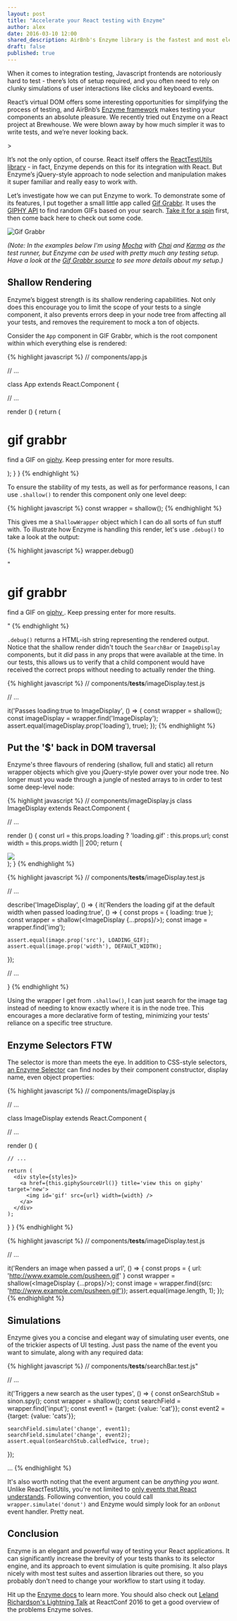 ```yaml
---
layout: post
title: "Accelerate your React testing with Enzyme"
author: alex
date: 2016-03-10 12:00
shared_description: AirBnb's Enzyme library is the fastest and most elegant way to test your React code.
draft: false
published: true
---
```


When it comes to integration testing, Javascript frontends are notoriously hard to test - there’s lots of setup required, and you often need to rely on clunky simulations of user interactions like clicks and keyboard events.

React’s virtual DOM offers some interesting opportunities for simplifying the process of testing, and AirBnb’s [Enzyme framework](https://github.com/airbnb/enzyme) makes testing your components an absolute pleasure. We recently tried out Enzyme on a React project at Brewhouse. We were blown away by how much simpler it was to write tests, and we’re never looking back.

<!-- break -->>

It’s not the only option, of course. React itself offers the [ReactTestUtils library](https://facebook.github.io/react/docs/test-utils.html) - in fact, Enzyme depends on this for its integration with React. But Enzyme’s jQuery-style approach to node selection and manipulation makes it super familiar and really easy to work with.

Let’s investigate how we can put Enzyme to work. To demonstrate some of its features, I put together a small little app called [Gif Grabbr](https://gif-grabbr.herokuapp.com/). It uses the [GIPHY API](https://github.com/Giphy/GiphyAPI) to find random GIFs based on your search. [Take it for a spin](https://gif-grabbr.herokuapp.com/) first, then come back here to check out some code.

![Gif Grabbr](/images/posts/2016/gif-grabbr-demo.gif)

_(Note: In the examples below I'm using [Mocha](https://mochajs.org/) with [Chai](http://chaijs.com/) and [Karma](https://karma-runner.github.io/) as the test runner, but Enzyme can be used with pretty much any testing setup. Have a look at the [Gif Grabbr source](https://github.com/alextaylor000/gif-grabbr) to see more details about my setup.)_

## Shallow Rendering
Enzyme’s biggest strength is its shallow rendering capabilities. Not only does this encourage you to limit the scope of your tests to a single component, it also prevents errors deep in your node tree from affecting all your tests, and removes the requirement to mock a ton of objects.

Consider the `App` component in GIF Grabbr, which is the root component within which everything else is rendered:

{% highlight javascript %}
// components/app.js

// ...

class App extends React.Component {

  // ...

  render () {
    return (
      <div style={styles}>
        <h1>gif grabbr</h1>
        <p>find a GIF on <a href='http://giphy.com'>giphy</a>. Keep pressing enter for more results.</p>
        <div>
          <SearchBar onSearch={this.handleSearch}/>
        </div>
        <ImageDisplay
          loading={this.state.loading}
          url={this.state.gif.url}
          width={this.state.gif.width}
          sourceUrl={this.state.gif.sourceUrl}
          />
      </div>
    );
  }
}
{% endhighlight %}

To ensure the stability of my tests, as well as for performance reasons, I can use `.shallow()` to render this component only one level deep:

{% highlight javascript %}
const wrapper = shallow(<App />);
 {% endhighlight %}

This gives me a `ShallowWrapper` object which I can do all sorts of fun stuff with. To illustrate how Enzyme is handling this render, let's use `.debug()` to take a look at the output:

{% highlight javascript %}
wrapper.debug()

"<div style={{...}}>
<h1>
gif grabbr
</h1>
<p>
find a GIF on
<a href="http://giphy.com">
giphy
</a>
. Keep pressing enter for more results.
</p>
<div>
<SearchBar onSearch={[Function]} />
</div>
<ImageDisplay loading={true} url={[undefined]} width={[undefined]} sourceUrl={[undefined]} />
</div>"
{% endhighlight %}

`.debug()` returns a HTML-ish string representing the rendered output. Notice that the shallow render didn't touch the `SearchBar` or `ImageDisplay` components, but it _did_ pass in any props that were available at the time. In our tests, this allows us to verify that a child component would have received the correct props without needing to actually render the thing.

{% highlight javascript %}
// components/__tests__/imageDisplay.test.js

// ...

it('Passes loading:true to ImageDisplay', () => {
  const wrapper = shallow(<App />);
  const imageDisplay = wrapper.find('ImageDisplay');
  assert.equal(imageDisplay.prop('loading'), true);
});
{% endhighlight %}

## Put the '$' back in DOM traversal
Enzyme's three flavours of rendering (shallow, full and static) all return wrapper objects which give you jQuery-style power over your node tree. No longer must you wade through a jungle of nested arrays to in order to test some deep-level node:

{% highlight javascript %}
// components/imageDisplay.js
class ImageDisplay extends React.Component {

  // ...

  render () {
    const url = this.props.loading ? 'loading.gif' : this.props.url;
    const width = this.props.width || 200;
    return (
      <div style={styles}>
        <a href={this.giphySourceUrl()} title='view this on giphy' target='new'>
          <img id='gif' src={url} width={width} />
        </a>
      </div>
    );
  }
{% endhighlight %}

{% highlight javascript %}
// components/__tests__/imageDisplay.test.js

// ...

describe('ImageDisplay', () => {
  it('Renders the loading gif at the default width when passed loading:true', () => {
    const props = {
      loading: true
    };
    const wrapper = shallow(<ImageDisplay {...props}/>);
    const image = wrapper.find('img');

    assert.equal(image.prop('src'), LOADING_GIF);
    assert.equal(image.prop('width'), DEFAULT_WIDTH);
  });

  // ...

}
{% endhighlight %}

Using the wrapper I get from `.shallow()`, I can just search for the image tag instead of needing to know exactly where it is in the node tree. This encourages a more declarative form of testing, minimizing your tests' reliance on a specific tree structure.

## Enzyme Selectors FTW
The selector is more than meets the eye. In addition to CSS-style selectors, [an Enzyme Selector](https://github.com/airbnb/enzyme/blob/master/docs/api/selector.md#enzyme-selectors) can find nodes by their component constructor, display name, even object properties:

{% highlight javascript %}
// components/imageDisplay.js

// ...

class ImageDisplay extends React.Component {

  // ...

  render () {

    // ...

    return (
      <div style={styles}>
        <a href={this.giphySourceUrl()} title='view this on giphy' target='new'>
          <img id='gif' src={url} width={width} />
        </a>
      </div>
    );
  }
}
{% endhighlight %}

{% highlight javascript %}
// components/__tests__/imageDisplay.test.js

// ...

it('Renders an image when passed a url', () => {
  const props = {
    url: 'http://www.example.com/pusheen.gif'
  }
  const wrapper = shallow(<ImageDisplay {...props}/>);
  const image = wrapper.find({src: 'http://www.example.com/pusheen.gif'});
  assert.equal(image.length, 1);
});
{% endhighlight %}

## Simulations
Enzyme gives you a concise and elegant way of simulating user events, one of the trickier aspects of UI testing. Just pass the name of the event you want to simulate, along with any required data:

{% highlight javascript %}
// components/__tests__/searchBar.test.js"

// ...

  it('Triggers a new search as the user types', () => {
    const onSearchStub = sinon.spy();
    const wrapper = shallow(<SearchBar onSearch={onSearchStub}/>);
    const searchField = wrapper.find('input');
    const event1 = {target: {value: 'cat'}};
    const event2 = {target: {value: 'cats'}};

    searchField.simulate('change', event1);
    searchField.simulate('change', event2);
    assert.equal(onSearchStub.calledTwice, true);
  });

...
{% endhighlight %}

It's also worth noting that the event argument can be _anything you want_. Unlike ReactTestUtils, you're not limited to [only events that React understands](https://facebook.github.io/react/docs/events.html#supported-events). Following convention, you could call `wrapper.simulate('donut')` and Enzyme would simply look for an `onDonut` event handler. Pretty neat.

## Conclusion
Enzyme is an elegant and powerful way of testing your React applications. It can significantly increase the brevity of your tests thanks to its selector engine, and its approach to event simulation is quite promising. It also plays nicely with most test suites and assertion libraries out there, so you probably don't need to change your workflow to start using it today.

Hit up the [Enzyme docs](http://airbnb.io/enzyme/) to learn more. You should also check out [Leland Richardson's Lightning Talk](https://www.youtube.com/watch?v=V5N0Ukb8LGg) at ReactConf 2016 to get a good overview of the problems Enzyme solves.
